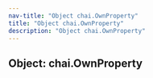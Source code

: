 ```yaml
---
nav-title: "Object chai.OwnProperty"
title: "Object chai.OwnProperty"
description: "Object chai.OwnProperty"
---
```

## Object: chai.OwnProperty